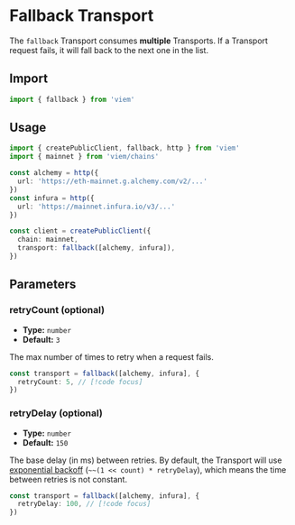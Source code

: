 # Fallback Transport

The `fallback` Transport consumes **multiple** Transports. If a Transport request fails, it will fall back to the next one in the list.

## Import

```ts
import { fallback } from 'viem'
```

## Usage

```ts {4-9,13}
import { createPublicClient, fallback, http } from 'viem'
import { mainnet } from 'viem/chains'

const alchemy = http({ 
  url: 'https://eth-mainnet.g.alchemy.com/v2/...' 
})
const infura = http({ 
  url: 'https://mainnet.infura.io/v3/...' 
})

const client = createPublicClient({
  chain: mainnet,
  transport: fallback([alchemy, infura]),
})
```

## Parameters

### retryCount (optional)

- **Type:** `number`
- **Default:** `3`

The max number of times to retry when a request fails.

```ts
const transport = fallback([alchemy, infura], {
  retryCount: 5, // [!code focus]
})
```

### retryDelay (optional)

- **Type:** `number`
- **Default:** `150`

The base delay (in ms) between retries. By default, the Transport will use [exponential backoff](https://en.wikipedia.org/wiki/Exponential_backoff) (`~~(1 << count) * retryDelay`), which means the time between retries is not constant.

```ts
const transport = fallback([alchemy, infura], {
  retryDelay: 100, // [!code focus]
})
```

